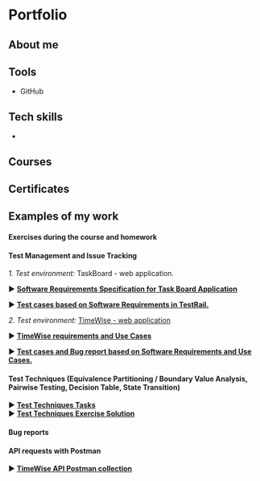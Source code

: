 # Portfolio

## About me

## Tools
* GitHub

## Tech skills
* 

## Courses

## Certificates

## Examples of my work

#### Exercises during the course and homework
#### Test Management and Issue Tracking
*1. Test environment:* TaskBoard - web application.

  :arrow_forward: <a href="https://drive.google.com/file/d/1d9tukLAHAbsO-f01PyFSnfdtFknbObeV/view" target="_blank"><b>Software Requirements Specification for Task Board Application</b></a>

  :arrow_forward: <a href="https://docs.google.com/spreadsheets/d/1CVZMttH8TyY19V9aop1ktrSvcpVCSERQ7jLr3dM9_80/edit?usp=sharing" target="_blank"><b>Test cases based on Software Requirements in TestRail.</b></a>

*2. Test environment:* <a href="http://timewise2-env.eba-mkmm3jwy.eu-north-1.elasticbeanstalk.com/" target="_blank">TimeWise - web application</a>

  :arrow_forward: <a href="https://drive.google.com/file/d/1yIun2RrQFBjiE36vtyna9Jsmwm0Pzo4P/view?usp=sharing" target="_blank"><b>TimeWise requirements and Use Cases</b></a>

  :arrow_forward: <a href="https://docs.google.com/spreadsheets/d/1NIFySyAS5jBQoeWDkj3XdwInfrzzsBmLjPYBg6lWvTQ/edit?usp=sharing" target="_blank"><b>Test cases and Bug report based on Software Requirements and Use Cases.</b></a>

#### Test Techniques (Equivalence Partitioning / Boundary Value Analysis, Pairwise Testing, Decision Table, State Transition)
:arrow_forward: <a href="https://drive.google.com/file/d/1VBxcpYaeExKKM0BAaqNcwEh5jQ2fIXu2/view?usp=sharing" target="_blank"><b>Test Techniques Tasks</b></a>\
:arrow_forward: <a href="https://docs.google.com/spreadsheets/d/1x4Faka2gSz_M0Zv1cYrAsXh09vbgxd6S4LzmO-AvWxc/edit?usp=sharing" target="_blank"><b>Test Techniques Exercise Solution</b></a>

#### Bug reports

#### API requests with Postman
:arrow_forward: <a href="TimeWise API.postman_collection.json" target="_blank"><b>TimeWise API Postman collection</b></a>
